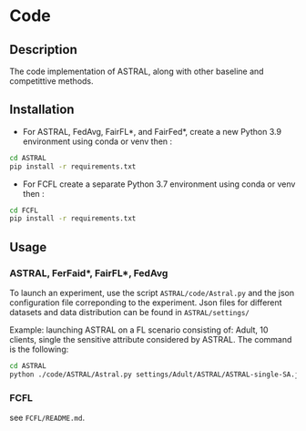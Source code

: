 # Code

## Description

The code implementation of ASTRAL, along with other baseline and competittive methods.

## Installation

- For ASTRAL, FedAvg, FairFL*, and FairFed*, create a new Python 3.9 environment using conda or venv then :

```bash
cd ASTRAL
pip install -r requirements.txt
```

- For FCFL create a separate Python 3.7 environment using conda or venv then :

```bash
cd FCFL
pip install -r requirements.txt
```

## Usage
### ASTRAL, FerFaid*, FairFL*, FedAvg
To launch an experiment, use the script ```ASTRAL/code/Astral.py``` and the json configuration file correponding to the experiment. Json files for different datasets and data distribution can be found in ```ASTRAL/settings/```

Example: launching ASTRAL on a FL scenario consisting of: Adult, 10 clients, single the sensitive attribute considered by ASTRAL.
The command is the following:

```bash
cd ASTRAL
python ./code/ASTRAL/Astral.py settings/Adult/ASTRAL/ASTRAL-single-SA.json
```
### FCFL
see ```FCFL/README.md```.
